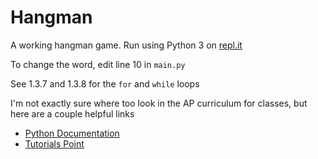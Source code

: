 # Hangman
A working hangman game. Run using Python 3 on [repl.it](https://repl.it/E18h/36)

To change the word, edit line 10 in `main.py`

See 1.3.7 and 1.3.8 for the `for` and `while` loops

I'm not exactly sure where too look in the AP curriculum for classes, but here are a couple helpful links
- [Python Documentation](https://docs.python.org/3/tutorial/classes.html)
- [Tutorials Point](https://www.tutorialspoint.com/python/python_classes_objects.htm)

